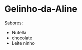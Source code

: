 # Gelinho-da-Aline
Sabores:
<ul>
<li>Nutella</li>
  <li>chocolate</li>
  <li>Leite ninho</li>

<ul>

